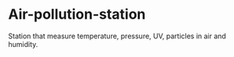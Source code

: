 # Air-pollution-station
Station that measure temperature, pressure, UV, particles in air and humidity. 
